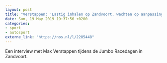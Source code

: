 ```yaml
---
layout: post
title: "Verstappen: 'Lastig inhalen op Zandvoort, wachten op aanpassingen'"
date: Sun, 19 May 2019 19:37:56 +0200
categories: 
- sport 
- autosport 
externe_link: "https://nos.nl/l/2285448"
---
```


Een interview met Max Verstappen tijdens de Jumbo Racedagen in Zandvoort.
